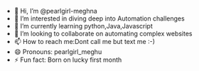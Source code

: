 - 👋 Hi, I’m @pearlgirl-meghna
- 👀 I’m interested in diving deep into Automation challenges
- 🌱 I’m currently learning python,Java,Javascript
- 💞️ I’m looking to collaborate on automating complex websites
- 📫 How to reach me:Dont call me but text me :-)
- 😄 Pronouns: pearlgirl_meghu
- ⚡ Fun fact: Born on lucky first month

<!---
pearlgirl-meghna/pearlgirl-meghna is a ✨ special ✨ repository because its `README.md` (this file) appears on your GitHub profile.
You can click the Preview link to take a look at your changes.
--->
